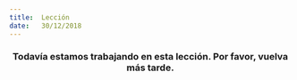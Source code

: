 ```yaml
---
title:  Lección
date:   30/12/2018
---
```


### <center>Todavía estamos trabajando en esta lección. Por favor, vuelva más tarde.</center>